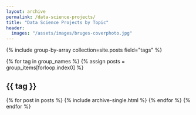 ```yaml
---
layout: archive
permalink: /data-science-projects/
title: "Data Science Projects by Topic"
header:
  images: "/assets/images/bruges-coverphoto.jpg"
---
```


{% include group-by-array collection=site.posts field="tags" %}

{% for tag in group_names %}
  {% assign posts = group_items[forloop.index0] %}
  <h2 id="{{ tag | slugify }}" class="archive__subtitle">{{ tag }}</h2>
  {% for post in posts %}
    {% include archive-single.html %}
  {% endfor %}
{% endfor %}
